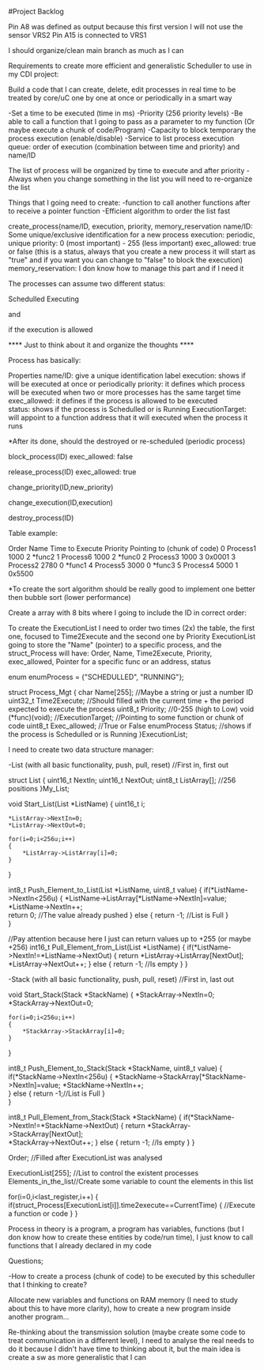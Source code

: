 ﻿#Project Backlog

Pin A8 was defined as output because this first version I will not use the sensor VRS2 
Pin A15 is connected to VRS1

I should organize/clean main branch as much as I can


Requirements to create more efficient and generalistic Scheduller to use in my CDI project:

Build a code that I can create, delete, edit processes in real time to be treated by core/uC one by one at once or periodically in a smart way 

-Set a time to be executed (time in ms)
-Priority (256 priority levels)
-Be able to call a function that I going to pass as a parameter to my function (Or maybe execute a chunk of code/Program)
-Capacity to block temporary the process execution (enable/disable)
-Service to list process execution queue: order of execution (combination between time and priority) and name/ID

The list of process will be organized by time to execute and after priority
-Always when you change something in the list you will need to re-organize the list  

Things that I going need to create:
-function to call another functions after to receive a pointer function
-Efficient algorithm to order the list fast

create_process(name/ID, execution, priority, memory_reservation
name/ID: Some unique/exclusive identification for a new process 
execution: periodic, unique
priority: 0 (most important) - 255 (less important)
exec_allowed: true or false (this is a status, always that you create a new process it will start as "true" and if you want you can change to "false" to block the execution) 
memory_reservation: I don know how to manage this part and if I need it

The processes can assume two different status:

Schedulled
Executing

and 

if the execution is allowed

**** Just to think about it and organize the thoughts ****

Process has basically:

Properties
name/ID: give a unique identification label
execution: shows if will be executed at once or periodically
priority: it defines which process will be executed when two or more processes has the same target time
exec_allowed: it defines if the process is allowed to be executed  
status: shows if the process is Schedulled or is Running 
ExecutionTarget: will appoint to a function address that it will executed when the process it runs

*After its done, should the destroyed or re-scheduled (periodic process)

block_process(ID)
exec_allowed: false

release_process(ID)
exec_allowed: true
 
change_priority(ID,new_priority)

change_execution(ID,execution)

destroy_process(ID)

Table example:

Order	Name		Time to Execute	Priority 	Pointing to (chunk of code)
0	Process1	1000			2		*func2
1	Process6	1000			2		*func0
2	Process3	1000			3		0x0001
3	Process2	2780			0		*func1
4	Process5	3000			0		*func3
5	Process4	5000			1		0x5500

*To create the sort algorithm should be really good to implement one better then bubble sort (lower performance)

Create a array with 8 bits where I going to include the ID in correct order:

To create the ExecutionList I need to order two times (2x) the table, the first one, focused to Time2Execute and the second one by Priority
ExecutionList going to store the "Name" (pointer) to a specific process, and the struct_Process will have: Order, Name, Time2Execute, Priority, exec_allowed, Pointer for a specific func or an address, status

enum enumProcess = {"SCHEDULLED", "RUNNING"};

struct Process_Mgt
{
	char Name[255];         //Maybe a string or just a number ID
	uint32_t Time2Execute;  //Should filled with the current time + the period expected to execute the process
	uint8_t Priority;       //0-255 (high to Low)
	void (*func)(void);	 //ExecutionTarget;        //Pointing to some function or chunk of code
	uint8_t Exec_allowed;   //True or False
	enumProcess Status;     //shows if the process is Schedulled or is Running 
}ExecutionList;

I need to create two data structure manager:

-List (with all basic functionality, push, pull, reset)  //First in, first out

struct List
{
	uint16_t NextIn;
	uint16_t NextOut;
	uint8_t ListArray[];  //256 positions
}My_List;

void Start_List(List *ListName)
{
	uint16_t i;
	
	*ListArray->NextIn=0;
	*ListArray->NextOut=0;
	
	for(i=0;i<256u;i++)
	{
		*ListArray->ListArray[i]=0;
	}
}

int8_t Push_Element_to_List(List *ListName, uint8_t value)
{
	if(*ListName->NextIn<256u)
	{
		*ListName->ListArray[*ListName->NextIn]=value;
		*ListName->NextIn++;	
		return 0;  //The value already pushed
	}
	else
	{
		return -1; //List is Full
	}	
}


//Pay attention because here I just can return values up to +255 (or maybe +256)
int16_t Pull_Element_from_List(List *ListName)
{
	if(*ListName->NextIn!=*ListName->NextOut)
	{
		return *ListArray->ListArray[NextOut];	
		*ListArray->NextOut++;
	}
	else
	{
		return -1; //Is empty
	}
}

-Stack (with all basic functionality, push, pull, reset)  //First in, last out

void Start_Stack(Stack *StackName)
{
	*StackArray->NextIn=0;
	*StackArray->NextOut=0;
	
	for(i=0;i<256u;i++)
	{
		*StackArray->StackArray[i]=0;
	}
}

int8_t Push_Element_to_Stack(Stack *StackName, uint8_t value)
{
	if(*StackName->NextIn<256u)
	{
		*StackName->StackArray[*StackName->NextIn]=value;
		*StackName->NextIn++;		
	}
	else
	{
		return -1;//List is Full
	}	
}

int8_t Pull_Element_from_Stack(Stack *StackName)
{
	if(*StackName->NextIn!=*StackName->NextOut)
	{
		return *StackArray->StackArray[NextOut];	
		*StackArray->NextOut++;
	}
	else
	{
		return -1; //Is empty
	}
}

Order;	//Filled after ExecutionList was analysed

ExecutionList[255];  //List to control the existent processes
Elements_in_the_list//Create some variable to count the elements in this list

for(i=0,i<last_register,i++)
{
	if(struct_Process[ExecutionList[i]].time2execute==CurrentTime)
	{
		//Execute a function or code
	}
}

Process in theory is a program, a program has variables, functions (but I don know how to create these entities by code/run time), I just know to call functions that I already 
declared in my code

Questions;

-How to create a process (chunk of code) to be executed by this scheduller that I thinking to create?

Allocate new variables and functions on RAM memory (I need to study about this to have more clarity), how to create a new program inside another program...



Re-thinking about the transmission solution (maybe create some code to treat communication in a different level), I need to analyse the real needs to do it because I didn't have time to thinking
about it, but the main idea is create a sw as more generalistic that I can

